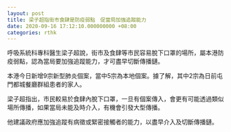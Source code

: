 ```yaml
---
layout: post
title: 梁子超指街市食肆是防疫弱點　促當局加強追蹤能力
date: 2020-09-16 17:12:10.000000000 +08:00
categories: rthk
---
```


呼吸系統科專科醫生梁子超說，街市及食肆等市民容易脫下口罩的場所，屬本港防疫弱點，認為當局要加強追蹤能力，才可盡早切斷傳播鏈。

本港今日新增9宗新型肺炎個案，當中5宗為本地個案。據了解，其中2宗為日前屯門都城餐廳群組患者的家人。

梁子超指出，市民較易於食肆內脫下口罩，一旦有個案傳入，會更有可能透過類似場所傳播，如果當局未能及時介入，有機會引發大型傳播。

他建議政府應加強追蹤有病徵或緊密接觸者的能力，以盡早介入及切斷傳播鏈。
